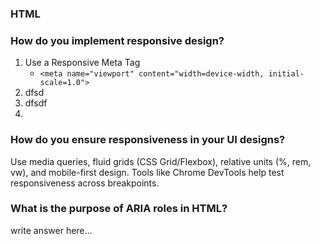 ### HTML

### How do you implement responsive design?
1. Use a Responsive Meta Tag
   - ``` <meta name="viewport" content="width=device-width, initial-scale=1.0"> ```
2. dfsd
3.  dfsdf
4.  

### How do you ensure responsiveness in your UI designs?
Use media queries, fluid grids (CSS Grid/Flexbox), relative units (%, rem, vw), and mobile-first design. Tools like Chrome DevTools help test responsiveness across breakpoints.

### What is the purpose of ARIA roles in HTML?
write answer here...

